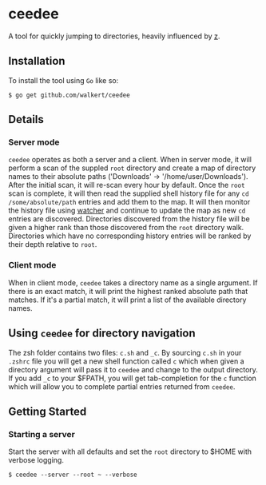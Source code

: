 # ceedee

A tool for quickly jumping to directories, heavily influenced by [z](https://github.com/rupa/z).

## Installation

To install the tool using `Go` like so:

`$ go get github.com/walkert/ceedee`


## Details

### Server mode

`ceedee` operates as both a server and a client. When in server mode, it will perform a scan of the suppled `root` directory and create a map of directory names to their absolute paths ('Downloads' -> '/home/user/Downloads'). After the initial scan, it will re-scan every hour by default. Once the `root` scan is complete, it will then read the supplied shell history file for any `cd /some/absolute/path` entries and add them to the map. It will then monitor the history file using [watcher](https://github.com/walkert/watcher) and continue to update the map as new `cd` entries are discovered. Directories discovered from the history file will be given a higher rank than those discovered from the `root` directory walk. Directories which have no corresponding history entries will be ranked by their depth relative to `root`.

### Client mode

When in client mode, `ceedee` takes a directory name as a single argument. If there is an exact match, it will print the highest ranked absolute path that matches. If it's a partial match, it will print a list of the available directory names.

## Using `ceedee` for directory navigation

The zsh folder contains two files: `c.sh` and `_c`. By sourcing `c.sh` in your `.zshrc` file you will get a new shell function called `c` which when given a directory argument will pass it to `ceedee` and change to the output directory. If you add `_c` to your $FPATH, you will get tab-completion for the `c` function which will allow you to complete partial entries returned from `ceedee`.

## Getting Started

### Starting a server

Start the server with all defaults and set the `root` directory to $HOME with verbose logging.

```shell
$ ceedee --server --root ~ --verbose
```
